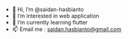 - 👋 Hi, I’m @saidan-hasbianto
- 👀 I’m interested in web application
- 🌱 I’m currently learning flutter
- 📫 Email me : saidan.hasbianto@gmail.com 

<!---
saidan-hasbianto/saidan-hasbianto is a ✨ special ✨ repository because its `README.md` (this file) appears on your GitHub profile.
You can click the Preview link to take a look at your changes.
--->

